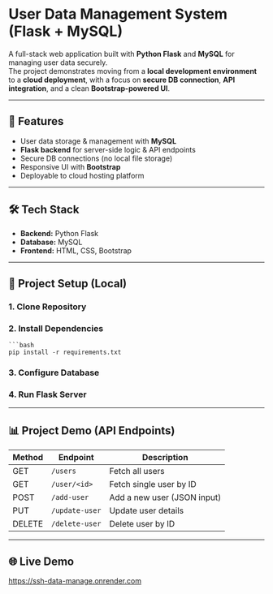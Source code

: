 # User Data Management System (Flask + MySQL)

A full-stack web application built with **Python Flask** and **MySQL** for managing user data securely.  
The project demonstrates moving from a **local development environment** to a **cloud deployment**, with a focus on **secure DB connection**, **API integration**, and a clean **Bootstrap-powered UI**.

---

## 🚀 Features
- User data storage & management with **MySQL**
- **Flask backend** for server-side logic & API endpoints
- Secure DB connections (no local file storage)
- Responsive UI with **Bootstrap**
- Deployable to cloud hosting platform

---

## 🛠️ Tech Stack
- **Backend:** Python Flask  
- **Database:** MySQL  
- **Frontend:** HTML, CSS, Bootstrap   

---

## 📂 Project Setup (Local)

### 1. Clone Repository
### 2. Install Dependencies
    ```bash
    pip install -r requirements.txt
### 3. Configure Database
### 4. Run Flask Server

---

## 📊 Project Demo (API Endpoints)

| Method | Endpoint        | Description                 |
|--------|-----------------|-----------------------------|
| GET    | `/users`        | Fetch all users             |
| GET    | `/user/<id>`    | Fetch single user by ID     |
| POST   | `/add-user`     | Add a new user (JSON input) |
| PUT    | `/update-user`  | Update user details         |
| DELETE | `/delete-user`  | Delete user by ID           |

---

## 🌐 Live Demo

https://ssh-data-manage.onrender.com

